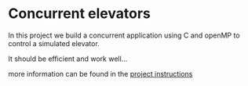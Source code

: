 # Concurrent elevators
In this project we build a concurrent application using C and openMP to control a simulated elevator.

It should be efficient and work well...

more information can be found in the [project instructions](project-instructions.md)





